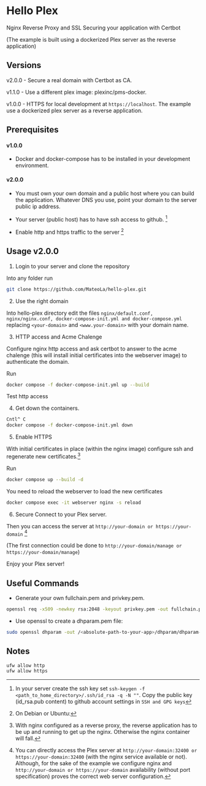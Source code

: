 # Hello Plex

Nginx Reverse Proxy and SSL Securing your application with Certbot

(The example is built using a dockerized Plex server as the reverse application)

## Versions

v2.0.0 - Secure a real domain with Certbot as CA.

v1.1.0 - Use a different plex image: plexinc/pms-docker.

v1.0.0 - HTTPS for local development at ```https://localhost```. The example use a dockerized plex server as a reverse application.

## Prerequisites

#### v1.0.0

* Docker and docker-compose has to be installed in your development environment.

#### v2.0.0

* You must own your own domain and a public host where you can build the application. Whatever DNS you use, point your domain to the server public ip address.

* Your server (public host) has to have ssh access to github. [^Nt1]

* Enable http and https traffic to the server  [^Nt12]

## Usage v2.0.0

1) Login to your server and clone the repository 

Into any folder run
```bash
git clone https://github.com/MateoLa/hello-plex.git
```

2) Use the right domain

Into hello-plex directory edit the files ```nginx/default.conf, nginx/nginx.conf, docker-compose-init.yml and docker-compose.yml``` replacing ```<your-domain>``` and ```<www.your-domain>``` with your domain name.

3) HTTP access and Acme Chalenge

Configure nginx http access and ask certbot to answer to the acme chalenge (this will install initial certificates into the webserver image) to authenticate the domain. 

Run

```bash
docker compose -f docker-compose-init.yml up --build
```

Test http access

4) Get down the containers. 

```bash
Cntl^ C
docker compose -f docker-compose-init.yml down
```

5) Enable HTTPS 

With initial certificates in place (within the nginx image) configure ssh and regenerate new certificates.[^Nt2]

Run

```bash
docker compose up --build -d 
```

You need to reload the webserver to load the new certificates

```bash
docker compose exec -it webserver nginx -s reload
```

6) Secure Connect to your Plex server. 

Then you can access the server at ```http://your-domain or https://your-domain``` [^Nt3]

(The first connection could be done to ```http://your-domain/manage or https://your-domain/manage```)

Enjoy your Plex server!

## Useful Commands

* Generate your own fullchain.pem and privkey.pem.
```sh
openssl req -x509 -newkey rsa:2048 -keyout privkey.pem -out fullchain.pem -sha256 -days 3650 -nodes -subj "/C=XX/ST=stateName/L=cityName/O=companyName/OU=companySectionName/CN=Hostname"
```

* Use openssl to create a dhparam.pem file:
```sh
sudo openssl dhparam -out /<absolute-path-to-your-app>/dhparam/dhparam-2048.pem 2048
```

## Notes

[^Nt1]: In your server create the ssh key set ```ssh-keygen -f <path_to_home_directory>/.ssh/id_rsa -q -N ""```. Copy the public key (id_rsa.pub content) to github account settings in ```SSH and GPG keys```

[^Nt12]: On Debian or Ubuntu:
```sh
ufw allow http
ufw allow https
```

[^Nt2]: With nginx configured as a reverse proxy, the reverse application has to be up and running to get up the nginx. Otherwise the nginx container will fall.

[^Nt3]: You can directly access the Plex server at ```http://your-domain:32400 or https://your-domain:32400``` (with the nginx service available or not). Although, for the sake of the example we configure nginx and ```http://your-domain or https://your-domain``` availability (without port specification) proves the correct web server configuration.
